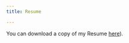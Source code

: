 ```yaml
---
title: Resume

---
```


You can download a copy of my Resume [here](https://www.dropbox.com/s/r9z9vqfouxaz5wk/Cepuran%202020-6%20Resume.pdf?dl=0)).